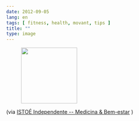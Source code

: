 ```yaml
---
date: 2012-09-05
lang: en
tags: [ fitness, health, movant, tips ]
title: ""
type: image
---
```


<figure>
<a
href="https://hugo.ferreira.cc/via-istoe-independente-medicina-bem-estar/attachment/657/"
rel="attachment"><img
src="https://hugo.ferreira.cc/wp-content/uploads/2012/09/tumblr_m9vf5np74h1qz82meo1_1280-150x150.jpg"
width="150" height="150" /></a></figure>

(via [ISTOÉ Independente -- Medicina &
Bem-estar](http://www.istoe.com.br/reportagens/151427_O%20FITNESS%20PRE%20HISTORICO)
)

